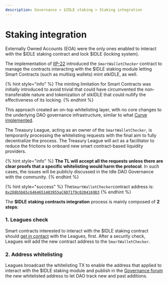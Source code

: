 ```yaml
---
description: Governance > $IDLE staking > Staking integration
---
```


# Staking integration

Externally Owned Accounts (EOA) were the only ones enabled to interact with the $IDLE staking contract and lock $IDLE (locking system).&#x20;

The implementation of [IIP-22](https://gov.idle.finance/t/iip-22-stkidle-whitelisting-process-implementation/962) introduced the _`SmartWalletChecker`_ contract to manage the contracts interacting with the $IDLE staking module letting Smart Contracts (such as multisig wallets) mint stkIDLE, as well.&#x20;

{% hint style="info" %}
The minting limitation for Smart Contracts was initially introduced to avoid trivial that could have circumvented the non-transferable nature and tokenization of stkIDLE that could nullify the effectiveness of its locking.&#x20;
{% endhint %}

This approach created an on-top whitelisting layer, with no core changes to the underlying DAO governance infrastructure, similar to what [Curve implemented](https://gov.curve.fi/t/cip-3-add-smartwalletwhitelist-with-dao-maintained-whitelist/25).

The Treasury League, acting as an owner of the `SmartWalletChecker`, is temporarily processing the whitelisting requests with the final aim to fully decentralize the process. The Treasury League will act as a facilitator to reduce the frictions to onboard new smart contract-based liquidity providers.&#x20;

{% hint style="info" %}
**The TL will accept all the requests unless there are clear proofs that a specific whitelisting would harm the protocol**. In such cases, the issues will be publicly discussed in the Idle DAO Governance with the community.
{% endhint %}

{% hint style="success" %}
The`SmartWalletChecker`contract address is: [`0x2D8b5b65c6464651403955aC6D71f9c0204169D3`](https://etherscan.io/address/0x2D8b5b65c6464651403955aC6D71f9c0204169D3)
{% endhint %}



The **$IDLE staking contracts integration** process is mainly composed of **2 steps**:

### 1. Leagues check&#x20;

Smart contracts interested to interact with the $IDLE staking contract should [get in contact](https://discord.gg/mpySAJp) with the Leagues, first. After a security check, Leagues will add the new contract address to the `SmartWalletChecker`.

### 2. Address whitelisting

Leagues broadcast the whitelisting TX to enable the address that applied to interact with the $IDLE staking module and publish in the [Governance forum](https://gov.idle.finance/) the new whitelisted address to let DAO track new and past additions.
